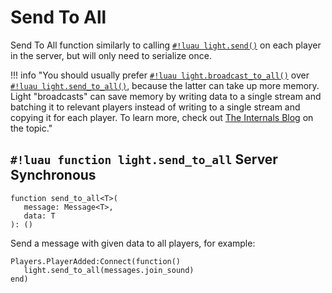 # Send To All

Send To All function similarly to calling [`#!luau light.send()`](./send.md) on each player in the server, but will only
need to serialize once.

!!! info "You should usually prefer [`#!luau light.broadcast_to_all()`](./broadcast_to_all.md) over [`#!luau light.send_to_all()`](./send_to_all.md), because the latter can take up more memory. Light "broadcasts" can save memory by writing data to a single stream and batching it to relevant players instead of writing to a single stream and copying it for each player. To learn more, check out [The Internals Blog](../../../../blog/internals/dynamic_streams.md) on the topic."

## `#!luau function light.send_to_all` <span class="md-tag md-tag-icon md-tag--server">Server</span> <span class="md-tag md-tag-icon md-tag--sync">Synchronous</span>

```luau
function send_to_all<T>(
   message: Message<T>,
   data: T
): ()
```

Send a message with given data to all players, for example:

```luau
Players.PlayerAdded:Connect(function()
   light.send_to_all(messages.join_sound)
end)
```
